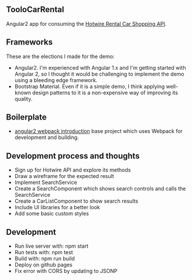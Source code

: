 ## TooloCarRental
Angular2 app for consuming the [Hotwire Rental Car Shopping API](http://developer.hotwire.com/docs/Rental_Car_Shopping_API).

## Frameworks
These are the elections I made for the demo:
- Angular2. I'm experienced with Angular 1.x and I'm getting started with Angular 2, so I thought it would be challenging to implement the demo using a bleeding edge framework.
- Bootstrap Material. Even if it is a simple demo, I think applying well-known design patterns to it is a non-expensive way of improving its quality. 

## Boilerplate
- [angular2 webpack introduction](https://angular.io/docs/ts/latest/guide/webpack.html) base project which uses Webpack for development and building.

## Development process and thoughts
- Sign up for Hotwire API and explore its methods
- Draw a wireframe for the expected result
- Implement SearchService
- Create a SearchComponent which shows search controls and calls the SearchService
- Create a CarListComponent to show search results
- Include UI libraries for a better look
- Add some basic custom styles

## Development
- Run live server with: npm start
- Run tests with: npm test
- Build with: npm run build
- Deploy on github pages
- Fix error with CORS by updating to JSONP